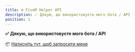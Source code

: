```yaml
---
title: ⚙️ FiveM Helper API
description: ✅ Дякую, що використовуєте мого бота / API
position: 1
---
```


**✅ Дякую, що використовуєте мого бота / API**

📦 [Натисніть тут, щоб запросити мене](https://discord.com/oauth2/authorize?client_id=1208435537761796196)